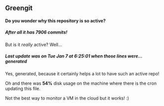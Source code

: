 ## Greengit

#### Do you wonder why this repository is so active?

##### After all it has 7906 commits!

But is it *really* active? Well...

##### Last update was on Tue Jan 7 at 6:25:01 when those lines were... generated

Yes, generated, because it certainly helps a lot to have such an active repo!

Oh and there was **54%** disk usage on the machine
where there is the cron updating this file.

Not the best way to monitor a VM in the cloud but it works! :)
